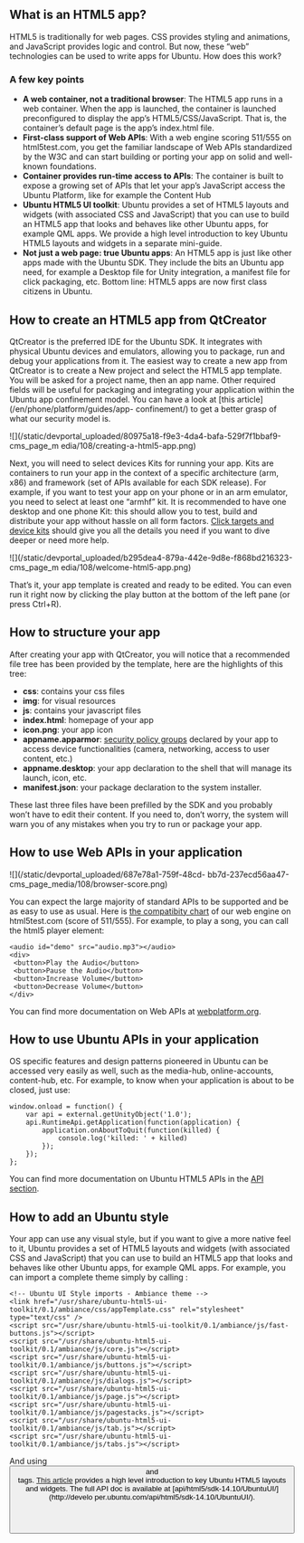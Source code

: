 





## What is an HTML5 app?

HTML5 is traditionally for web pages. CSS provides styling and animations, and
JavaScript provides logic and control. But now, these “web” technologies can
be used to write apps for Ubuntu. How does this work?

### A few key points

  * **A web container, not a traditional browser**: The HTML5 app runs in a web container. When the app is launched, the container is launched preconfigured to display the app’s HTML5/CSS/JavaScript. That is, the container’s default page is the app’s index.html file.
  * **First-class support of Web APIs**: With a web engine scoring 511/555 on html5test.com, you get the familiar landscape of Web APIs standardized by the W3C and can start building or porting your app on solid and well-known foundations.
  * **Container provides run-time access to APIs**: The container is built to expose a growing set of APIs that let your app’s JavaScript access the Ubuntu Platform, like for example the Content Hub
  * **Ubuntu HTML5 UI toolkit**: Ubuntu provides a set of HTML5 layouts and widgets (with associated CSS and JavaScript) that you can use to build an HTML5 app that looks and behaves like other Ubuntu apps, for example QML apps. We provide a high level introduction to key Ubuntu HTML5 layouts and widgets in a separate mini-guide.
  * **Not just a web page: true Ubuntu apps**: An HTML5 app is just like other apps made with the Ubuntu SDK. They include the bits an Ubuntu app need, for example a Desktop file for Unity integration, a manifest file for click packaging, etc. Bottom line: HTML5 apps are now first class citizens in Ubuntu.

## How to create an HTML5 app from QtCreator

QtCreator is the preferred IDE for the Ubuntu SDK. It integrates with physical
Ubuntu devices and emulators, allowing you to package, run and debug your
applications from it. The easiest way to create a new app from QtCreator is to
create a New project and select the HTML5 app template. You will be asked for
a project name, then an app name. Other required fields will be useful for
packaging and integrating your application within the Ubuntu app confinement
model. You can have a look at [this article](/en/phone/platform/guides/app-
confinement/) to get a better grasp of what our security model is.

![](/static/devportal_uploaded/80975a18-f9e3-4da4-bafa-529f7f1bbaf9-cms_page_m
edia/108/creating-a-html5-app.png)

Next, you will need to select devices Kits for running your app. Kits are
containers to run your app in the context of a specific architecture (arm,
x86) and framework (set of APIs available for each SDK release). For example,
if you want to test your app on your phone or in an arm emulator, you need to
select at least one “armhf” kit. It is recommended to have one desktop and one
phone Kit: this should allow you to test, build and distribute your app
without hassle on all form factors. [Click targets and device
kits](/en/phone/apps/sdk/tutorials/click-targets-and-device-kits/) should give
you all the details you need if you want to dive deeper or need more help.

![](/static/devportal_uploaded/b295dea4-879a-442e-9d8e-f868bd216323-cms_page_m
edia/108/welcome-html5-app.png)

That’s it, your app template is created and ready to be edited. You can even
run it right now by clicking the play button at the bottom of the left pane
(or press Ctrl+R).

## How to structure your app

After creating your app with QtCreator, you will notice that a recommended
file tree has been provided by the template, here are the highlights of this
tree:

  * **css**: contains your css files
  * **img**: for visual resources
  * **js**: contains your javascript files
  * **index.html**: homepage of your app
  * **icon.png**: your app icon
  * **appname.apparmor**: [security policy groups](/en/publish/security-policy-groups/) declared by your app to access device functionalities (camera, networking, access to user content, etc.)
  * **appname.desktop**: your app declaration to the shell that will manage its launch, icon, etc.
  * **manifest.json**: your package declaration to the system installer.

These last three files have been prefilled by the SDK and you probably won’t
have to edit their content. If you need to, don’t worry, the system will warn
you of any mistakes when you try to run or package your app.

## How to use Web APIs in your application

![](/static/devportal_uploaded/687e78a1-759f-48cd-
bb7d-237ecd56aa47-cms_page_media/108/browser-score.png)

You can expect the large majority of standard APIs to be supported and be as
easy to use as usual. Here is [the compatibity
chart](http://html5test.com/s/676117241b62d256.html) of our web engine on
html5test.com (score of 511/555). For example, to play a song, you can call
the html5 player element:

    <audio id="demo" src="audio.mp3"></audio>
    <div>
     <button>Play the Audio</button>
     <button>Pause the Audio</button>
     <button>Increase Volume</button>
     <button>Decrease Volume</button>
    </div>

You can find more documentation on Web APIs at
[webplatform.org](https://docs.webplatform.org/wiki/apis).

## How to use Ubuntu APIs in your application

OS specific features and design patterns pioneered in Ubuntu can be accessed
very easily as well, such as the media-hub, online-accounts, content-hub, etc.
For example, to know when your application is about to be closed, just use:

    window.onload = function() {
        var api = external.getUnityObject('1.0');
        api.RuntimeApi.getApplication(function(application) {
            application.onAboutToQuit(function(killed) {
                console.log('killed: ' + killed)
            });
        });
    };

You can find more documentation on Ubuntu HTML5 APIs in the [API
section](/en/phone/apps/html-5/api/).

## How to add an Ubuntu style

Your app can use any visual style, but if you want to give a more native feel
to it, Ubuntu provides a set of HTML5 layouts and widgets (with associated CSS
and JavaScript) that you can use to build an HTML5 app that looks and behaves
like other Ubuntu apps, for example QML apps. For example, you can import a
complete theme simply by calling :

    <!-- Ubuntu UI Style imports - Ambiance theme -->
    <link href="/usr/share/ubuntu-html5-ui-toolkit/0.1/ambiance/css/appTemplate.css" rel="stylesheet" type="text/css" />
    <script src="/usr/share/ubuntu-html5-ui-toolkit/0.1/ambiance/js/fast-buttons.js"></script>
    <script src="/usr/share/ubuntu-html5-ui-toolkit/0.1/ambiance/js/core.js"></script>
    <script src="/usr/share/ubuntu-html5-ui-toolkit/0.1/ambiance/js/buttons.js"></script>
    <script src="/usr/share/ubuntu-html5-ui-toolkit/0.1/ambiance/js/dialogs.js"></script>
    <script src="/usr/share/ubuntu-html5-ui-toolkit/0.1/ambiance/js/page.js"></script>
    <script src="/usr/share/ubuntu-html5-ui-toolkit/0.1/ambiance/js/pagestacks.js"></script>
    <script src="/usr/share/ubuntu-html5-ui-toolkit/0.1/ambiance/js/tab.js"></script>
    <script src="/usr/share/ubuntu-html5-ui-toolkit/0.1/ambiance/js/tabs.js"></script>

And using <button> and <header> tags. [This
article](/en/phone/apps/html-5/guides/introduction-to-the-html5-ui-toolkit/)
provides a high level introduction to key Ubuntu HTML5 layouts and widgets.
The full API doc is available at [api/html5/sdk-14.10/UbuntuUI/](http://develo
per.ubuntu.com/api/html5/sdk-14.10/UbuntuUI/).





